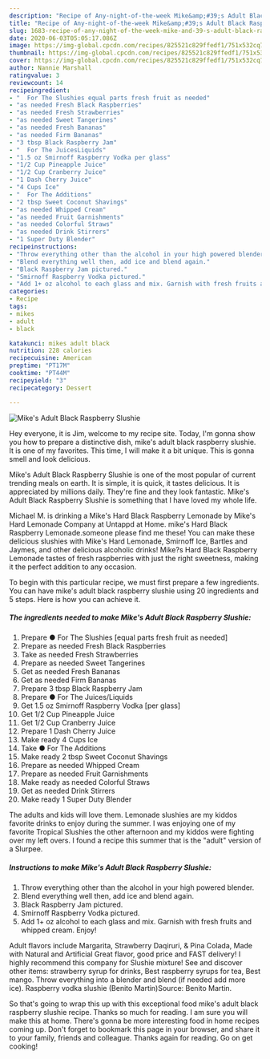```yaml
---
description: "Recipe of Any-night-of-the-week Mike&amp;#39;s Adult Black Raspberry Slushie"
title: "Recipe of Any-night-of-the-week Mike&amp;#39;s Adult Black Raspberry Slushie"
slug: 1683-recipe-of-any-night-of-the-week-mike-and-39-s-adult-black-raspberry-slushie
date: 2020-06-03T05:05:17.086Z
image: https://img-global.cpcdn.com/recipes/825521c829ffedf1/751x532cq70/mikes-adult-black-raspberry-slushie-recipe-main-photo.jpg
thumbnail: https://img-global.cpcdn.com/recipes/825521c829ffedf1/751x532cq70/mikes-adult-black-raspberry-slushie-recipe-main-photo.jpg
cover: https://img-global.cpcdn.com/recipes/825521c829ffedf1/751x532cq70/mikes-adult-black-raspberry-slushie-recipe-main-photo.jpg
author: Nannie Marshall
ratingvalue: 3
reviewcount: 14
recipeingredient:
- "  For The Slushies equal parts fresh fruit as needed"
- "as needed Fresh Black Raspberries"
- "as needed Fresh Strawberries"
- "as needed Sweet Tangerines"
- "as needed Fresh Bananas"
- "as needed Firm Bananas"
- "3 tbsp Black Raspberry Jam"
- "  For The JuicesLiquids"
- "1.5 oz Smirnoff Raspberry Vodka per glass"
- "1/2 Cup Pineapple Juice"
- "1/2 Cup Cranberry Juice"
- "1 Dash Cherry Juice"
- "4 Cups Ice"
- "  For The Additions"
- "2 tbsp Sweet Coconut Shavings"
- "as needed Whipped Cream"
- "as needed Fruit Garnishments"
- "as needed Colorful Straws"
- "as needed Drink Stirrers"
- "1 Super Duty Blender"
recipeinstructions:
- "Throw everything other than the alcohol in your high powered blender."
- "Blend everything well then, add ice and blend again."
- "Black Raspberry Jam pictured."
- "Smirnoff Raspberry Vodka pictured."
- "Add 1+ oz alcohol to each glass and mix. Garnish with fresh fruits and whipped cream. Enjoy!"
categories:
- Recipe
tags:
- mikes
- adult
- black

katakunci: mikes adult black 
nutrition: 228 calories
recipecuisine: American
preptime: "PT17M"
cooktime: "PT44M"
recipeyield: "3"
recipecategory: Dessert

---
```



![Mike&#39;s Adult Black Raspberry Slushie](https://img-global.cpcdn.com/recipes/825521c829ffedf1/751x532cq70/mikes-adult-black-raspberry-slushie-recipe-main-photo.jpg)

Hey everyone, it is Jim, welcome to my recipe site. Today, I'm gonna show you how to prepare a distinctive dish, mike&#39;s adult black raspberry slushie. It is one of my favorites. This time, I will make it a bit unique. This is gonna smell and look delicious.

Mike&#39;s Adult Black Raspberry Slushie is one of the most popular of current trending meals on earth. It is simple, it is quick, it tastes delicious. It is appreciated by millions daily. They're fine and they look fantastic. Mike&#39;s Adult Black Raspberry Slushie is something that I have loved my whole life.

Michael M. is drinking a Mike&#39;s Hard Black Raspberry Lemonade by Mike&#39;s Hard Lemonade Company at Untappd at Home. mike&#39;s Hard Black Raspberry Lemonade.someone please find me these! You can make these delicious slushies with Mike&#39;s Hard Lemonade, Smirnoff Ice, Bartles and Jaymes, and other delicious alcoholic drinks! Mike?s Hard Black Raspberry Lemonade tastes of fresh raspberries with just the right sweetness, making it the perfect addition to any occasion.


To begin with this particular recipe, we must first prepare a few ingredients. You can have mike&#39;s adult black raspberry slushie using 20 ingredients and 5 steps. Here is how you can achieve it.

<!--inarticleads1-->

##### The ingredients needed to make Mike&#39;s Adult Black Raspberry Slushie:

1. Prepare  ● For The Slushies [equal parts fresh fruit as needed]
1. Prepare as needed Fresh Black Raspberries
1. Take as needed Fresh Strawberries
1. Prepare as needed Sweet Tangerines
1. Get as needed Fresh Bananas
1. Get as needed Firm Bananas
1. Prepare 3 tbsp Black Raspberry Jam
1. Prepare  ● For The Juices/Liquids
1. Get 1.5 oz Smirnoff Raspberry Vodka [per glass]
1. Get 1/2 Cup Pineapple Juice
1. Get 1/2 Cup Cranberry Juice
1. Prepare 1 Dash Cherry Juice
1. Make ready 4 Cups Ice
1. Take  ● For The Additions
1. Make ready 2 tbsp Sweet Coconut Shavings
1. Prepare as needed Whipped Cream
1. Prepare as needed Fruit Garnishments
1. Make ready as needed Colorful Straws
1. Get as needed Drink Stirrers
1. Make ready 1 Super Duty Blender


The adults and kids will love them. Lemonade slushies are my kiddos favorite drinks to enjoy during the summer. I was enjoying one of my favorite Tropical Slushies the other afternoon and my kiddos were fighting over my left overs. I found a recipe this summer that is the &#34;adult&#34; version of a Slurpee. 

<!--inarticleads2-->

##### Instructions to make Mike&#39;s Adult Black Raspberry Slushie:

1. Throw everything other than the alcohol in your high powered blender.
1. Blend everything well then, add ice and blend again.
1. Black Raspberry Jam pictured.
1. Smirnoff Raspberry Vodka pictured.
1. Add 1+ oz alcohol to each glass and mix. Garnish with fresh fruits and whipped cream. Enjoy!


Adult flavors include Margarita, Strawberry Daqiruri, &amp; Pina Colada, Made with Natural and Artificial Great flavor, good price and FAST delivery! I highly recommend this company for Slushie mixture! See and discover other items: strawberry syrup for drinks, Best raspberry syrups for tea, Best mango. Throw everything into a blender and blend (if needed add more ice). Raspberry vodka slushie (Benito Martin)Source: Benito Martin. 

So that's going to wrap this up with this exceptional food mike&#39;s adult black raspberry slushie recipe. Thanks so much for reading. I am sure you will make this at home. There's gonna be more interesting food in home recipes coming up. Don't forget to bookmark this page in your browser, and share it to your family, friends and colleague. Thanks again for reading. Go on get cooking!
